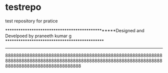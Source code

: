 # testrepo
test repository for pratice



*************************************************Designed and Develpoed by praneeth kumar g *********************************************
***********************************************************************************************************************************************************
888888888888888888888888888888888888888888888888888888888888888888888888888888888888888888888888888888888888888888888888888888888888888888888888